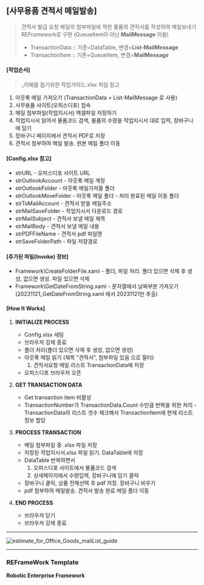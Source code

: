 ## [사무용품 견적서 메일발송]  ##
> 견적서 발급 요청 메일의 첨부파일에 적힌 물품의 견적서를 작성하여 메일보내기   
> REFramework로 구현 (QueueItem이 아닌 **MailMessage** 이용)
>  - TransactionData :: 기존=DataTable, 변경=**List-MailMessage**
>  - TransactionItem :: 기존=QueueItem, 변경=**MailMessage**   


#### [작업순서] ####
> _이해를 돕기위한 작업가이드.xlsx 파일 참고
1. 아웃룩 메일 가져오기 (TransactionData = List-MailMessage 로 사용)
2. 사무용품 사이트(오피스디포) 접속
3. 메일 첨부파일(작업지시서) 엑셀파일 저장하기
4. 작업지시서 읽어서 물품코드 검색, 물품의 수량을 작업지시서 대로 입력, 장바구니에 담기
5. 장바구니 페이지에서 견적서 PDF로 저장
6. 견적서 첨부하여 메일 발송. 원본 메일 폴더 이동


#### [Config.xlsx 참고] ####
* strURL - 오피스디포 사이트 URL
* strOutlookAccount - 아웃룩 메일 계정
* strOutlookFolder - 아웃룩 메일가져올 폴더 
* strOutlookMoveFolder - 아웃룩 메일 폴더 - 처리 완료된 메일 이동 폴더
* strToMailAccount - 견적서 받을 메일주소
* strMailSaveFolder - 작업지시서 다운로드 경로
* strMailSubject - 견적서 보낼 메일 제목
* strMailBody - 견적서 보낼 메일 내용
* strPDFFileName - 견적서 pdf 파일명
* strSaveFolderPath - 파일 저장경로

  
#### [추가된 파일(Invoke) 정보] ####
* Framework\CreateFolderFile.xaml - 폴더, 파일 처리. 폴더 있으면 삭제 후 생성, 없으면 생성. 파일 있으면 삭제
* Framework\GetDateFromString.xaml - 문자열에서 날짜부분 가져오기 (20231121_GetDateFromString.xaml 에서 20231121만 추출)


#### [How It Works] ####

1. **INITIALIZE PROCESS**
   + Config.xlsx 세팅
   + 브라우저 강제 종료
   + 폴더 처리(폴더 있으면 삭제 후 생성, 없으면 생성)
   + 아웃룩 메일 읽기 (제목 "견적서", 첨부파일 있음 으로 필터)
      1. 견적서요청 메일 리스트 TransactionData에 저장
   + 오피스디포 브라우저 오픈

2. **GET TRANSACTION DATA**
   + Get transaction item 비활성
   + TransactionNumber가 TransactionData.Count 수만큼 반복을 위한 처리 - TransactionData의 리스트 갯수 체크해서 TransactionItem에 현재 리스트 정보 할당

4. **PROCESS TRANSACTION**
   + 메일 첨부파일 중 .xlsx 파일 저장
   + 저장된 작업지시서.xlsx 파일 읽기. DataTable에 저장
   + DataTable 반복하면서
     1. 오피스디포 사이트에서 물품코드 검색
     2. 상세페이지에서 수량입력, 장바구니에 담기 클릭
   + 장바구니 클릭, 상품 전체선택 후 pdf 저장. 장바구니 비우기
   + pdf 첨부하여 메일발송. 견적서 발송 완료 메일 폴더 이동

4. **END PROCESS**
   + 브라우저 닫기
   + 브라우저 강제 종료

* * *
![estimate_for_Office_Goods_mailList_guide](https://github.com/pnmGithub/estimate_for_Office_Goods_mailList.RPA-uipath/assets/149296871/314fac58-96bc-40ff-848e-70696d1d508b)
* * *

### REFrameWork Template ###
**Robotic Enterprise Framework**
